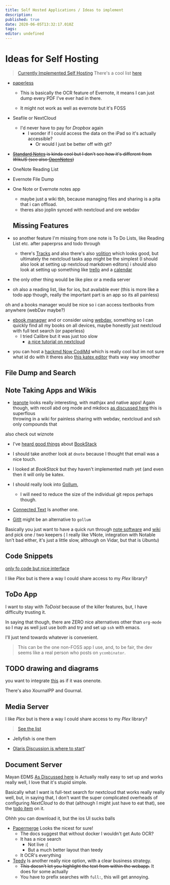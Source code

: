 ```yaml
---
title: Solf Hosted Applications / Ideas to implement
description: 
published: true
date: 2020-06-05T13:32:17.010Z
tags: 
editor: undefined
---
```


# Ideas for Self Hosting
> [Currently Implemented Self Hosting](Currently-Implemented-Self-Hosting)
> There's a cool list [here](https://github.com/awesome-selfhosted/awesome-selfhosted)

+ [paperless](https://github.com/the-paperless-project/paperless)

  + This is basically the OCR feature of Evernote, it means I can just dump every PDF I've ever had in there.
  
  + It might not work as well as evernote but it's FOSS
  
+ Seafile or NextCloud
  + I'd never have to pay for *Dropbox* again
    + I wonder if I could access the data on the iPad so it's actually accessible?
      + Or would I just be better off with git?
      
+ ~~[Standard Notes](https://app.standardnotes.org/) is kinda cool but I don't see how it's different from *WikiJS* (see also [OpenNotes](https://github.com/FoxUSA/OpenNote))~~
* OneNote Reading List
* Evernote File Dump
* One Note or Evernote notes app
  * maybe just a wiki tbh, because managing files and sharing is a pita that i can offload.
  * theres also joplin synced with nextcloud and ore webdav  
  
  ## Missing Features

+ so another feature I'm missing from one  note is  To Do Lists,  like Reading List etc.   after paperprss  and todo  through   

  + there's [Tracks](https://www.getontracks.org/) and also there's also [volition](https://github.com/usevolition/volition/blob/master/README.md) which looks good, but ultimately the nextcloud tasks app might be the simplest (I should also look at setting up nextcloud markdown editors) i should also look at setting up something like [trello](https://wekan.github.io/) and a [calendar](https://www.calendarserver.org/ccs-calendarserver/)

+ the only other thing would be like plex or a media server

+ oh also a reading list, like for ios, but available ever (this is more like a todo app though, really the important part is an app so its all painless)

oh and a books manager would be nice so i can access textbooks from anywhere (webDav maybe?)

 + [ebook managwr](https://getpolarized.io/) and or consider using [webdav](./usingwebdav), something so I can quickly find all my books on all devices, maybe honestly just nextcloud with full text search (or paperless)
   + I tried Calibre but it was just too slow
     + [a nice tutorial on nextcloud](https://websiteforstudents.com/setup-nextcloud-on-ubuntu-18-04-lts-beta-with-apache2-mariadb-and-php-7-1-support/)
  
-   you can host a [hackmd Now CodiMd](https://demo.codimd.org/) which is really cool but im not sure what id do with it   theres also [this katex editor](https://josephernest.github.io/writing/) thats way way smoother  



## File Dump and Search


## Note Taking Apps and Wikis
* [leanote](http://leanote.org/) looks really interesting, with mathjax and native apps!
Again though, with recoll abd org mode and mkdocs [as discussed here](https://ryansnotes.org/Org/manual.html) this is superflous  
throwing in a wiki for painless sharing with webdav, nextcloud and ssh only compounds that  

also check out wiznote



* I've [heard good things](https://www.reddit.com/r/selfhosted/comments/6imt64/what_self_hosted_wiki_has_the_best_mobile_app/dj8w7xm/) about [BookStack](https://www.bookstackapp.com/)

* I should take another look at `dnote` because I thought that email was a nice touch.
* I looked at *BookStack* but they haven't implemented math yet (and even then it will only be katex.
* I should really look into [Gollum](https://github.com/gollum/gollum), 
	* I will need to reduce the size of the individual git repos perhaps though.
* [Connected Text](https://www.connectedtext.com/) Is another one.
* [GitIt](https://github.com/jgm/gitit) might be an alternative to `gollum`

Basically you just want to have a quick run through [note software](https://www.google.com/search?client=firefox-b-d&q=note+taking+software++arch+wiki) and [wiki](https://wiki.archlinux.org/index.php/Category:Wiki_software) and pick one / two keepers ( I really like VNote, integration with Notable Isn't bad either, it's just a little slow, although on Vidar, but that is *Ubuntu*)

## Code Snippets
[only fo code but nice interface](https://demo.docpht.org/page/php-7/loops)

I like *Plex* but is there a way I could share access to my *Plex* library?



## ToDo App
I want to stay with *ToDoist* because of the killer features, but, I have difficulty trusting it.

In saying that though, there are ZERO nice alternatives other than `org-mode` so I may as well just use both and try and set up `ssh` with emacs.

I'll just tend towards whatever is convenient.

> This can be the one non-FOSS app I use, and, to be fair, the dev seems like a real person who posts on `ycombinator`.

## TODO drawing and diagrams
you want to integrate [this](https://github.com/jgraph/drawio) as if it was onenote.

There's also XournalPP and Gournal.

## Media Server
I like *Plex* but is there a way I could share access to my *Plex* library?



> [See the list](https://github.com/awesome-selfhosted/awesome-selfhosted#video-streaming)

+ Jellyfish is one them

+ [Olaris Discussion is where to start](https://www.reddit.com/r/selfhosted/comments/givr4j/the_olaris_team_wants_your_input_foss_plex/)'




## Document Server
Mayan EDMS [As Discussed here](https://ryansnotes.org/Org/todo.html) is Actually really easy to set up and works really well, I love that it's stupid simple.

Basically what I want is full-text search for nextcloud that works really really well, but, in saying that, I don't want the super complicated overheads of configuring *NextCloud* to do that (although I might just have to eat that), see the [todo item](https://ryansnotes.org/Org/todo.html#orgf61687d) on it.

Ohhh you can download it, but the ios UI sucks balls

+ [Papermerge](https://github.com/ciur/papermerge) Looks the nicest for sure!
  + The docs suggest that without docker I wouldn't get Auto OCR?
  + It has a nice search
    + Not live :(
    + But a much better layout than teedy
  + It OCR's everything
+ [Teedy](https://github.com/sismics/docs) Is another really nice option, with a clear business strategy.
  + ~~This doesn't let you highlight the text from within the webapp.~~ It does for some actually
  + You have to prefix searches with `full:`, this will get annoying.

